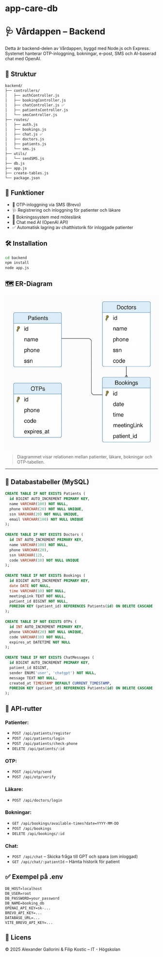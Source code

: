 # app-care-db

# 🩺 Vårdappen – Backend

Detta är backend-delen av Vårdappen, byggd med Node.js och Express. Systemet hanterar OTP-inloggning, bokningar, e-post, SMS och AI-baserad chat med OpenAI.

## 📁 Struktur

```
backend/
├── controllers/
│   ├── authController.js
│   ├── bookingController.js
│   ├── chatController.js ✅
│   ├── patientsController.js
│   └── smsController.js
├── routes/
│   ├── auth.js
│   ├── bookings.js
│   ├── chat.js ✅
│   ├── doctors.js
│   ├── patients.js
│   └── sms.js
├── utils/
│   └── sendSMS.js
├── db.js
├── app.js
├── create-tables.js
└── package.json
```

## 🧠 Funktioner

- 🔐 OTP-inloggning via SMS (Brevo)
- 🩺 Registrering och inloggning för patienter och läkare
- 📅 Bokningssystem med möteslänk
- 💬 Chat med AI (OpenAI API)
- ✅ Automatisk lagring av chatthistorik för inloggade patienter

## 🛠️ Installation

```bash
cd backend
npm install
node app.js
```

## 🗺 ER-Diagram

![ER Diagram](./er-diagram.png)

> Diagrammet visar relationen mellan patienter, läkare, bokningar och OTP-tabellen.

---

## 🧮 Databastabeller (MySQL)

```sql
CREATE TABLE IF NOT EXISTS Patients (
  id BIGINT AUTO_INCREMENT PRIMARY KEY,
  name VARCHAR(100) NOT NULL,
  phone VARCHAR(20) NOT NULL UNIQUE,
  ssn VARCHAR(20) NOT NULL UNIQUE,
  email VARCHAR(100) NOT NULL UNIQUE
);

CREATE TABLE IF NOT EXISTS Doctors (
  id INT AUTO_INCREMENT PRIMARY KEY,
  name VARCHAR(100) NOT NULL,
  phone VARCHAR(20),
  ssn VARCHAR(12),
  code VARCHAR(10) NOT NULL UNIQUE
);

CREATE TABLE IF NOT EXISTS Bookings (
  id BIGINT AUTO_INCREMENT PRIMARY KEY,
  date DATE NOT NULL,
  time VARCHAR(10) NOT NULL,
  meetingLink TEXT NOT NULL,
  patient_id BIGINT NOT NULL,
  FOREIGN KEY (patient_id) REFERENCES Patients(id) ON DELETE CASCADE
);

CREATE TABLE IF NOT EXISTS OTPs (
  id INT AUTO_INCREMENT PRIMARY KEY,
  phone VARCHAR(20) NOT NULL UNIQUE,
  code VARCHAR(10) NOT NULL,
  expires_at DATETIME NOT NULL
);

CREATE TABLE IF NOT EXISTS ChatMessages (
  id BIGINT AUTO_INCREMENT PRIMARY KEY,
  patient_id BIGINT,
  sender ENUM('user', 'chatgpt') NOT NULL,
  message TEXT NOT NULL,
  created_at TIMESTAMP DEFAULT CURRENT_TIMESTAMP,
  FOREIGN KEY (patient_id) REFERENCES Patients(id) ON DELETE CASCADE
);
```

## 🔌 API-rutter

### Patienter:
- `POST /api/patients/register`
- `POST /api/patients/login`
- `POST /api/patients/check-phone`
- `DELETE /api/patients/:id`

### OTP:
- `POST /api/otp/send`
- `POST /api/otp/verify`

### Läkare:
- `POST /api/doctors/login`

### Bokningar:
- `GET /api/bookings/available-times?date=YYYY-MM-DD`
- `POST /api/bookings`
- `DELETE /api/bookings/:id`

### Chat:
- `POST /api/chat` – Skicka fråga till GPT och spara (om inloggad)
- `GET /api/chat/:patientId` – Hämta historik för patient

## ✅ Exempel på .env

```
DB_HOST=localhost
DB_USER=root
DB_PASSWORD=your_password
DB_NAME=booking_db
OPENAI_API_KEY=sk-...
BREVO_API_KEY=...
DATABASE_URL=...
VITE_BREVO_API_KEY=...

```

## 📄 Licens

© 2025 Alexander Gallorini & Filip Kostic – IT - Högskolan

